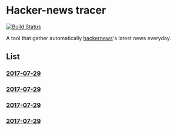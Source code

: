 # Hacker-news tracer

[![Build Status](https://travis-ci.org/htoooth/hacker-news-tracer.svg?branch=master)](https://travis-ci.org/htoooth/hacker-news-tracer)

A tool that gather automatically [hackernews](https://news.ycombinator.com/)'s latest news everyday.

## List

### [2017-07-29](./md/2017-07-29.md) 
### [2017-07-29](./md/2017-07-29.md) 
### [2017-07-29](./md/2017-07-29.md) 
### [2017-07-29](./md/2017-07-29.md) 
